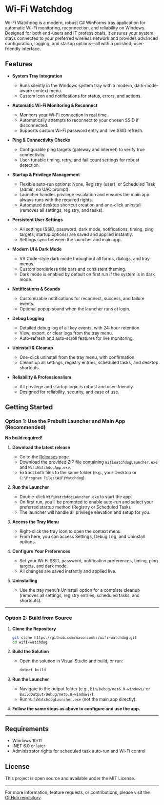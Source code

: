 # Wi-Fi Watchdog

Wi-Fi Watchdog is a modern, robust C# WinForms tray application for automatic Wi-Fi monitoring, reconnection, and reliability on Windows. Designed for both end-users and IT professionals, it ensures your system stays connected to your preferred wireless network and provides advanced configuration, logging, and startup options—all with a polished, user-friendly interface.

## Features

- **System Tray Integration**
  - Runs silently in the Windows system tray with a modern, dark-mode-aware context menu.
  - Custom icon and notifications for status, errors, and actions.

- **Automatic Wi-Fi Monitoring & Reconnect**
  - Monitors your Wi-Fi connection in real time.
  - Automatically attempts to reconnect to your chosen SSID if disconnected.
  - Supports custom Wi-Fi password entry and live SSID refresh.

- **Ping & Connectivity Checks**
  - Configurable ping targets (gateway and internet) to verify true connectivity.
  - User-tunable timing, retry, and fail count settings for robust detection.

- **Startup & Privilege Management**
  - Flexible auto-run options: None, Registry (user), or Scheduled Task (admin, no UAC prompt).
  - Launcher handles privilege escalation and ensures the main app always runs with the required rights.
  - Automated desktop shortcut creation and one-click uninstall (removes all settings, registry, and tasks).

- **Persistent User Settings**
  - All settings (SSID, password, dark mode, notifications, timing, ping targets, startup options) are saved and applied instantly.
  - Settings sync between the launcher and main app.

- **Modern UI & Dark Mode**
  - VS Code-style dark mode throughout all forms, dialogs, and tray menus.
  - Custom borderless title bars and consistent theming.
  - Dark mode is enabled by default on first run if the system is in dark mode.

- **Notifications & Sounds**
  - Customizable notifications for reconnect, success, and failure events.
  - Optional popup sound when the launcher runs at login.

- **Debug Logging**
  - Detailed debug log of all key events, with 24-hour retention.
  - View, export, or clear logs from the tray menu.
  - Auto-refresh and auto-scroll features for live monitoring.

- **Uninstall & Cleanup**
  - One-click uninstall from the tray menu, with confirmation.
  - Cleans up all settings, registry entries, scheduled tasks, and desktop shortcuts.

- **Reliability & Professionalism**
  - All privilege and startup logic is robust and user-friendly.
  - Designed for reliability, security, and ease of use.

## Getting Started

### Option 1: Use the Prebuilt Launcher and Main App (Recommended)

**No build required!**

1. **Download the latest release**
   - Go to the [Releases](https://github.com/masoncombs/wifi-watchdog/releases) page.
   - Download the provided ZIP file containing `WifiWatchdogLauncher.exe` and `WifiWatchdogApp.exe`.
   - Extract both files to the same folder (e.g., your Desktop or `C:\Program Files\WiFiWatchdog`).

2. **Run the Launcher**
   - Double-click `WifiWatchdogLauncher.exe` to start the app.
   - On first run, you’ll be prompted to enable auto-run and select your preferred startup method (Registry or Scheduled Task).
   - The launcher will handle all privilege elevation and setup for you.

3. **Access the Tray Menu**
   - Right-click the tray icon to open the context menu.
   - From here, you can access Settings, Debug Log, and Uninstall options.

4. **Configure Your Preferences**
   - Set your Wi-Fi SSID, password, notification preferences, timing, ping targets, and dark mode.
   - All changes are saved instantly and applied live.

5. **Uninstalling**
   - Use the tray menu’s Uninstall option for a complete cleanup (removes all settings, registry entries, scheduled tasks, and shortcuts).

---

### Option 2: Build from Source

1. **Clone the Repository**
   ```sh
   git clone https://github.com/masoncombs/wifi-watchdog.git
   cd wifi-watchdog
   ```

2. **Build the Solution**
   - Open the solution in Visual Studio and build, or run:
     ```sh
     dotnet build
     ```

3. **Run the Launcher**
   - Navigate to the output folder (e.g., `bin/Debug/net6.0-windows/` or `BuildOutput/Debug/net6.0-windows/`).
   - Run `WifiWatchdogLauncher.exe` (not the main app directly).

4. **Follow the same steps as above to configure and use the app.**

---

## Requirements
- Windows 10/11
- .NET 6.0 or later
- Administrator rights for scheduled task auto-run and Wi-Fi control

## License
This project is open source and available under the MIT License.

---

For more information, feature requests, or contributions, please visit the [GitHub repository](https://github.com/masoncombs/wifi-watchdog).
